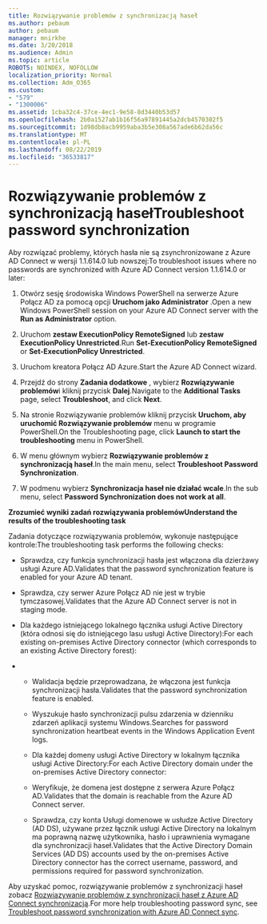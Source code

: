 ```yaml
---
title: Rozwiązywanie problemów z synchronizacją haseł
ms.author: pebaum
author: pebaum
manager: mnirkhe
ms.date: 3/20/2018
ms.audience: Admin
ms.topic: article
ROBOTS: NOINDEX, NOFOLLOW
localization_priority: Normal
ms.collection: Adm_O365
ms.custom:
- "579"
- "1300006"
ms.assetid: 1cba32c4-37ce-4ec1-9e58-8d3440b53d57
ms.openlocfilehash: 2b0a1527ab1b16f56a97891445a2dcb4570302f5
ms.sourcegitcommit: 1d98db8acb9959aba3b5e308a567ade6b62da56c
ms.translationtype: MT
ms.contentlocale: pl-PL
ms.lasthandoff: 08/22/2019
ms.locfileid: "36533817"
---
```

# <a name="troubleshoot-password-synchronization"></a><span data-ttu-id="c9ca5-102">Rozwiązywanie problemów z synchronizacją haseł</span><span class="sxs-lookup"><span data-stu-id="c9ca5-102">Troubleshoot password synchronization</span></span>

<span data-ttu-id="c9ca5-103">Aby rozwiązać problemy, których hasła nie są zsynchronizowane z Azure AD Connect w wersji 1.1.614.0 lub nowszej:</span><span class="sxs-lookup"><span data-stu-id="c9ca5-103">To troubleshoot issues where no passwords are synchronized with Azure AD Connect version 1.1.614.0 or later:</span></span>
  
1. <span data-ttu-id="c9ca5-104">Otwórz sesję środowiska Windows PowerShell na serwerze Azure Połącz AD za pomocą opcji **Uruchom jako Administrator** .</span><span class="sxs-lookup"><span data-stu-id="c9ca5-104">Open a new Windows PowerShell session on your Azure AD Connect server with the **Run as Administrator** option.</span></span>

2. <span data-ttu-id="c9ca5-105">Uruchom **zestaw ExecutionPolicy RemoteSigned** lub **zestaw ExecutionPolicy Unrestricted**.</span><span class="sxs-lookup"><span data-stu-id="c9ca5-105">Run **Set-ExecutionPolicy RemoteSigned** or **Set-ExecutionPolicy Unrestricted**.</span></span>

3. <span data-ttu-id="c9ca5-106">Uruchom kreatora Połącz AD Azure.</span><span class="sxs-lookup"><span data-stu-id="c9ca5-106">Start the Azure AD Connect wizard.</span></span>

4. <span data-ttu-id="c9ca5-107">Przejdź do strony **Zadania dodatkowe** , wybierz **Rozwiązywanie problemów**i kliknij przycisk **Dalej**.</span><span class="sxs-lookup"><span data-stu-id="c9ca5-107">Navigate to the **Additional Tasks** page, select **Troubleshoot**, and click **Next**.</span></span>

5. <span data-ttu-id="c9ca5-108">Na stronie Rozwiązywanie problemów kliknij przycisk **Uruchom, aby uruchomić Rozwiązywanie problemów** menu w programie PowerShell.</span><span class="sxs-lookup"><span data-stu-id="c9ca5-108">On the Troubleshooting page, click **Launch to start the troubleshooting** menu in PowerShell.</span></span>

6. <span data-ttu-id="c9ca5-109">W menu głównym wybierz **Rozwiązywanie problemów z synchronizacją haseł**.</span><span class="sxs-lookup"><span data-stu-id="c9ca5-109">In the main menu, select **Troubleshoot Password Synchronization**.</span></span>

7. <span data-ttu-id="c9ca5-110">W podmenu wybierz **Synchronizacja haseł nie działać wcale**.</span><span class="sxs-lookup"><span data-stu-id="c9ca5-110">In the sub menu, select **Password Synchronization does not work at all**.</span></span>

<span data-ttu-id="c9ca5-111">**Zrozumieć wyniki zadań rozwiązywania problemów**</span><span class="sxs-lookup"><span data-stu-id="c9ca5-111">**Understand the results of the troubleshooting task**</span></span>
  
<span data-ttu-id="c9ca5-112">Zadania dotyczące rozwiązywania problemów, wykonuje następujące kontrole:</span><span class="sxs-lookup"><span data-stu-id="c9ca5-112">The troubleshooting task performs the following checks:</span></span>
  
- <span data-ttu-id="c9ca5-113">Sprawdza, czy funkcja synchronizacji hasła jest włączona dla dzierżawy usługi Azure AD.</span><span class="sxs-lookup"><span data-stu-id="c9ca5-113">Validates that the password synchronization feature is enabled for your Azure AD tenant.</span></span>

- <span data-ttu-id="c9ca5-114">Sprawdza, czy serwer Azure Połącz AD nie jest w trybie tymczasowej.</span><span class="sxs-lookup"><span data-stu-id="c9ca5-114">Validates that the Azure AD Connect server is not in staging mode.</span></span>

- <span data-ttu-id="c9ca5-115">Dla każdego istniejącego lokalnego łącznika usługi Active Directory (która odnosi się do istniejącego lasu usługi Active Directory):</span><span class="sxs-lookup"><span data-stu-id="c9ca5-115">For each existing on-premises Active Directory connector (which corresponds to an existing Active Directory forest):</span></span>

- 
  - <span data-ttu-id="c9ca5-116">Walidacja będzie przeprowadzana, że włączona jest funkcja synchronizacji hasła.</span><span class="sxs-lookup"><span data-stu-id="c9ca5-116">Validates that the password synchronization feature is enabled.</span></span>

  - <span data-ttu-id="c9ca5-117">Wyszukuje hasło synchronizacji pulsu zdarzenia w dzienniku zdarzeń aplikacji systemu Windows.</span><span class="sxs-lookup"><span data-stu-id="c9ca5-117">Searches for password synchronization heartbeat events in the Windows Application Event logs.</span></span>

  - <span data-ttu-id="c9ca5-118">Dla każdej domeny usługi Active Directory w lokalnym łącznika usługi Active Directory:</span><span class="sxs-lookup"><span data-stu-id="c9ca5-118">For each Active Directory domain under the on-premises Active Directory connector:</span></span>

  - <span data-ttu-id="c9ca5-119">Weryfikuje, że domena jest dostępne z serwera Azure Połącz AD.</span><span class="sxs-lookup"><span data-stu-id="c9ca5-119">Validates that the domain is reachable from the Azure AD Connect server.</span></span>

  - <span data-ttu-id="c9ca5-120">Sprawdza, czy konta Usługi domenowe w usłudze Active Directory (AD DS), używane przez łącznik usługi Active Directory na lokalnym ma poprawną nazwę użytkownika, hasło i uprawnienia wymagane dla synchronizacji haseł.</span><span class="sxs-lookup"><span data-stu-id="c9ca5-120">Validates that the Active Directory Domain Services (AD DS) accounts used by the on-premises Active Directory connector has the correct username, password, and permissions required for password synchronization.</span></span>

<span data-ttu-id="c9ca5-121">Aby uzyskać pomoc, rozwiązywanie problemów z synchronizacji haseł zobacz [Rozwiązywanie problemów z synchronizacji haseł z Azure AD Connect synchronizacją](https://docs.microsoft.com/azure/active-directory/connect/active-directory-aadconnectsync-troubleshoot-password-synchronization).</span><span class="sxs-lookup"><span data-stu-id="c9ca5-121">For more help troubleshooting password sync, see [Troubleshoot password synchronization with Azure AD Connect sync](https://docs.microsoft.com/azure/active-directory/connect/active-directory-aadconnectsync-troubleshoot-password-synchronization).</span></span>
  